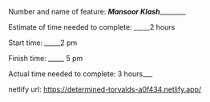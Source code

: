 Number and name of feature: ___________Mansoor Klash___________________

Estimate of time needed to complete: _____2 hours

Start time: _____2 pm

Finish time: _____ 5 pm

Actual time needed to complete: 3 hours___

netlify url: https://determined-torvalds-a0f434.netlify.app/

